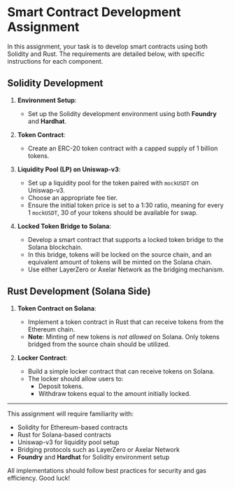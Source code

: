 # Smart Contract Development Assignment

In this assignment, your task is to develop smart contracts using both Solidity and Rust. The requirements are detailed below, with specific instructions for each component.

## Solidity Development

1. **Environment Setup**:  
   - Set up the Solidity development environment using both **Foundry** and **Hardhat**.

2. **Token Contract**:  
   - Create an ERC-20 token contract with a capped supply of 1 billion tokens.

3. **Liquidity Pool (LP) on Uniswap-v3**:  
   - Set up a liquidity pool for the token paired with `mockUSDT` on Uniswap-v3.
   - Choose an appropriate fee tier.
   - Ensure the initial token price is set to a 1:30 ratio, meaning for every 1 `mockUSDT`, 30 of your tokens should be available for swap.

4. **Locked Token Bridge to Solana**:  
   - Develop a smart contract that supports a locked token bridge to the Solana blockchain.
   - In this bridge, tokens will be locked on the source chain, and an equivalent amount of tokens will be minted on the Solana chain.
   - Use either LayerZero or Axelar Network as the bridging mechanism.

## Rust Development (Solana Side)

1. **Token Contract on Solana**:  
   - Implement a token contract in Rust that can receive tokens from the Ethereum chain.
   - **Note**: Minting of new tokens is *not allowed* on Solana. Only tokens bridged from the source chain should be utilized.

2. **Locker Contract**:  
   - Build a simple locker contract that can receive tokens on Solana.
   - The locker should allow users to:
     - Deposit tokens.
     - Withdraw tokens equal to the amount initially locked.

---

This assignment will require familiarity with:
- Solidity for Ethereum-based contracts
- Rust for Solana-based contracts
- Uniswap-v3 for liquidity pool setup
- Bridging protocols such as LayerZero or Axelar Network
- **Foundry** and **Hardhat** for Solidity environment setup

All implementations should follow best practices for security and gas efficiency. Good luck!
